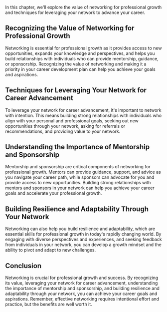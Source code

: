 
In this chapter, we'll explore the value of networking for professional growth and techniques for leveraging your network to advance your career.

Recognizing the Value of Networking for Professional Growth
-----------------------------------------------------------

Networking is essential for professional growth as it provides access to new opportunities, expands your knowledge and perspectives, and helps you build relationships with individuals who can provide mentorship, guidance, or sponsorship. Recognizing the value of networking and making it a priority in your career development plan can help you achieve your goals and aspirations.

Techniques for Leveraging Your Network for Career Advancement
-------------------------------------------------------------

To leverage your network for career advancement, it's important to network with intention. This means building strong relationships with individuals who align with your personal and professional goals, seeking out new opportunities through your network, asking for referrals or recommendations, and providing value to your network.

Understanding the Importance of Mentorship and Sponsorship
----------------------------------------------------------

Mentorship and sponsorship are critical components of networking for professional growth. Mentors can provide guidance, support, and advice as you navigate your career path, while sponsors can advocate for you and provide access to new opportunities. Building strong relationships with mentors and sponsors in your network can help you achieve your career goals and accelerate your professional growth.

Building Resilience and Adaptability Through Your Network
---------------------------------------------------------

Networking can also help you build resilience and adaptability, which are essential skills for professional growth in today's rapidly changing world. By engaging with diverse perspectives and experiences, and seeking feedback from individuals in your network, you can develop a growth mindset and the ability to pivot and adapt to new challenges.

Conclusion
----------

Networking is crucial for professional growth and success. By recognizing its value, leveraging your network for career advancement, understanding the importance of mentorship and sponsorship, and building resilience and adaptability through your network, you can achieve your career goals and aspirations. Remember, effective networking requires intentional effort and practice, but the benefits are well worth it.
